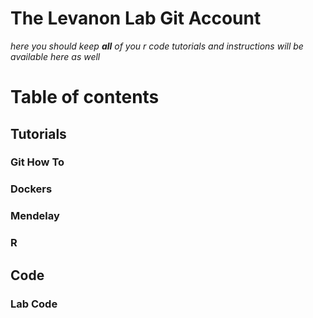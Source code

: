 # The Levanon Lab Git Account

*here you should keep **all** of you r code*
_tutorials and instructions will be available here as well_





# Table of contents
## Tutorials
### Git How To
### Dockers
### Mendelay
### R

## Code
### Lab Code
